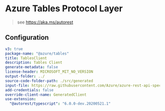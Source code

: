 # Azure Tables Protocol Layer

> see https://aka.ms/autorest

## Configuration

```yaml
v3: true
package-name: "@azure/tables"
title: TablesClient
description: Tables Client
generate-metadata: false
license-header: MICROSOFT_MIT_NO_VERSION
output-folder: ../
source-code-folder-path: ./src/generated
input-file: https://raw.githubusercontent.com/Azure/azure-rest-api-specs/master/specification/cosmos-db/data-plane/Microsoft.Tables/preview/2019-02-02/table.json
add-credentials: false
override-client-name: GeneratedClient
use-extension:
  "@autorest/typescript": "6.0.0-dev.20200521.1"
```
